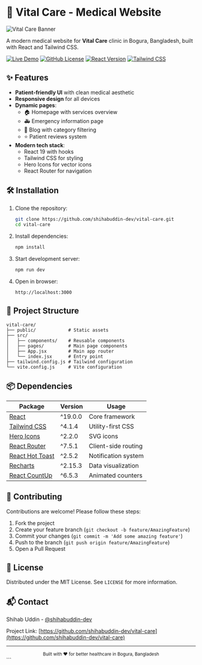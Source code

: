 # 🏥 Vital Care - Medical Website

![Vital Care Banner](https://github.com/shihabuddin-dev/vital-care/blob/main/public/banner.png?raw=true)

A modern medical website for **Vital Care** clinic in Bogura, Bangladesh, built with React and Tailwind CSS.

[![Live Demo](https://img.shields.io/badge/Live_Demo-176AE5?style=for-the-badge&logo=vercel&logoColor=white)](https://vital-care-pro.netlify.app)
[![GitHub License](https://img.shields.io/github/license/shihabuddin-dev/vital-care?style=for-the-badge)](LICENSE)
[![React Version](https://img.shields.io/badge/React-19.0.0-blue?style=for-the-badge&logo=react)](https://react.dev)
[![Tailwind CSS](https://img.shields.io/badge/Tailwind_CSS-4.1.4-06B6D4?style=for-the-badge&logo=tailwindcss)](https://tailwindcss.com)

## ✨ Features

- **Patient-friendly UI** with clean medical aesthetic
- **Responsive design** for all devices
- **Dynamic pages**:
  - 🏠 Homepage with services overview
  - 🚑 Emergency information page
  - 📝 Blog with category filtering
  - ⭐ Patient reviews system
- **Modern tech stack**:
  - React 19 with hooks
  - Tailwind CSS for styling
  - Hero Icons for vector icons
  - React Router for navigation

## 🛠️ Installation

1. Clone the repository:
   ```bash
   git clone https://github.com/shihabuddin-dev/vital-care.git
   cd vital-care
   ```

2. Install dependencies:
   ```bash
   npm install
   ```

3. Start development server:
   ```bash
   npm run dev
   ```

4. Open in browser:
   ```
   http://localhost:3000
   ```

## 📂 Project Structure

```
vital-care/
├── public/            # Static assets
├── src/
│   ├── components/    # Reusable components
│   ├── pages/         # Main page components
│   ├── App.jsx        # Main app router
│   └── index.jsx      # Entry point
├── tailwind.config.js # Tailwind configuration
└── vite.config.js     # Vite configuration
```

## 📦 Dependencies

| Package | Version | Usage |
|---------|---------|-------|
| [React](https://react.dev) | ^19.0.0 | Core framework |
| [Tailwind CSS](https://tailwindcss.com) | ^4.1.4 | Utility-first CSS |
| [Hero Icons](https://heroicons.com) | ^2.2.0 | SVG icons |
| [React Router](https://reactrouter.com) | ^7.5.1 | Client-side routing |
| [React Hot Toast](https://react-hot-toast.com) | ^2.5.2 | Notification system |
| [Recharts](https://recharts.org) | ^2.15.3 | Data visualization |
| [React CountUp](https://react-countup.now.sh) | ^6.5.3 | Animated counters |

## 🌟 Contributing

Contributions are welcome! Please follow these steps:

1. Fork the project
2. Create your feature branch (`git checkout -b feature/AmazingFeature`)
3. Commit your changes (`git commit -m 'Add some amazing feature'`)
4. Push to the branch (`git push origin feature/AmazingFeature`)
5. Open a Pull Request

## 📄 License

Distributed under the MIT License. See `LICENSE` for more information.

## 📬 Contact

Shihab Uddin - [@shihabuddin-dev](https://github.com/shihabuddin-dev)

Project Link: [https://github.com/shihabuddin-dev/vital-care](https://github.com/shihabuddin-dev/vital-care)

---

<div align="center">
  <sub>Built with ❤️ for better healthcare in Bogura, Bangladesh</sub>
</div>
```


